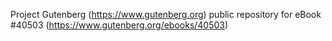 Project Gutenberg (https://www.gutenberg.org) public repository for eBook #40503 (https://www.gutenberg.org/ebooks/40503)
